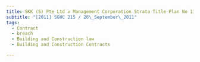 ```yaml
---
title: SKK (S) Pte Ltd v Management Corporation Strata Title Plan No 1166
subtitle: "[2011] SGHC 215 / 26\_September\_2011"
tags:
  - Contract
  - breach
  - Building and Construction law
  - Building and Construction Contracts

---
```



